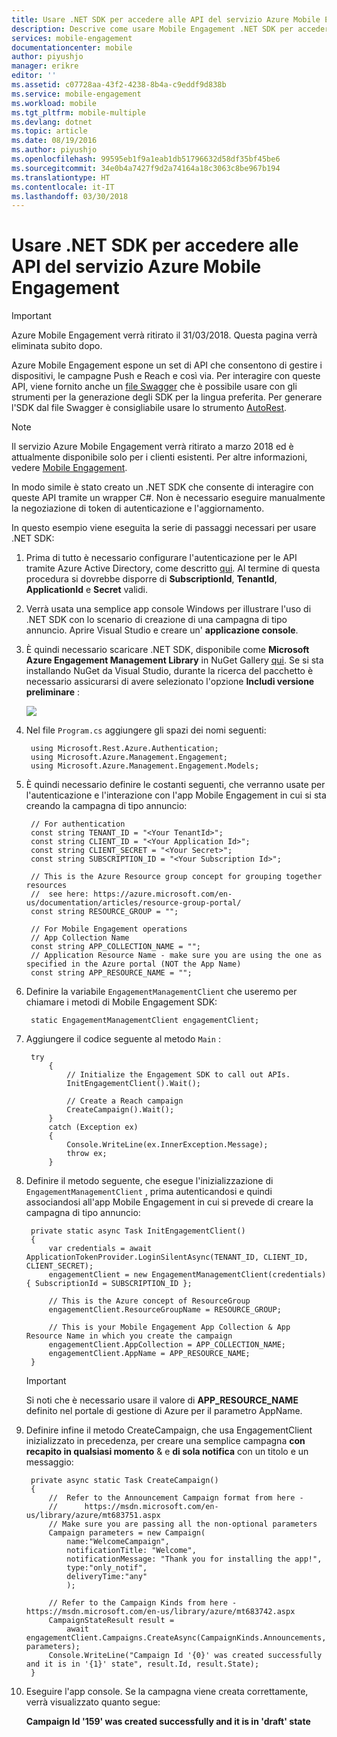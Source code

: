 ```yaml
---
title: Usare .NET SDK per accedere alle API del servizio Azure Mobile Engagement
description: Descrive come usare Mobile Engagement .NET SDK per accedere alle API del servizio Azure Mobile Engagement
services: mobile-engagement
documentationcenter: mobile
author: piyushjo
manager: erikre
editor: ''
ms.assetid: c07728aa-43f2-4238-8b4a-c9eddf9d838b
ms.service: mobile-engagement
ms.workload: mobile
ms.tgt_pltfrm: mobile-multiple
ms.devlang: dotnet
ms.topic: article
ms.date: 08/19/2016
ms.author: piyushjo
ms.openlocfilehash: 99595eb1f9a1eab1db51796632d58df35bf45be6
ms.sourcegitcommit: 34e0b4a7427f9d2a74164a18c3063c8be967b194
ms.translationtype: HT
ms.contentlocale: it-IT
ms.lasthandoff: 03/30/2018
---
```

# <a name="using-net-sdk-to-access-azure-mobile-engagement-service-apis"></a>Usare .NET SDK per accedere alle API del servizio Azure Mobile Engagement
> [!IMPORTANT]
> Azure Mobile Engagement verrà ritirato il 31/03/2018. Questa pagina verrà eliminata subito dopo.
> 

Azure Mobile Engagement espone un set di API che consentono di gestire i dispositivi, le campagne Push e Reach e così via. Per interagire con queste API, viene fornito anche un [file Swagger](https://github.com/Azure/azure-rest-api-specs/blob/master/arm-mobileengagement/2014-12-01/swagger/mobile-engagement.json) che è possibile usare con gli strumenti per la generazione degli SDK per la lingua preferita. Per generare l'SDK dal file Swagger è consigliabile usare lo strumento [AutoRest](https://github.com/Azure/AutoRest).

> [!NOTE]
> Il servizio Azure Mobile Engagement verrà ritirato a marzo 2018 ed è attualmente disponibile solo per i clienti esistenti. Per altre informazioni, vedere [Mobile Engagement](https://azure.microsoft.com/en-us/services/mobile-engagement/).

In modo simile è stato creato un .NET SDK che consente di interagire con queste API tramite un wrapper C#. Non è necessario eseguire manualmente la negoziazione di token di autenticazione e l'aggiornamento.  

In questo esempio viene eseguita la serie di passaggi necessari per usare .NET SDK:

1. Prima di tutto è necessario configurare l'autenticazione per le API tramite Azure Active Directory, come descritto [qui](mobile-engagement-api-authentication.md#authentication). Al termine di questa procedura si dovrebbe disporre di **SubscriptionId**, **TenantId**, **ApplicationId** e **Secret** validi. 
2. Verrà usata una semplice app console Windows per illustrare l'uso di .NET SDK con lo scenario di creazione di una campagna di tipo annuncio. Aprire Visual Studio e creare un' **applicazione console**.   
3. È quindi necessario scaricare .NET SDK, disponibile come **Microsoft Azure Engagement Management Library** in NuGet Gallery [qui](https://www.nuget.org/packages/Microsoft.Azure.Management.Engagement/).
   Se si sta installando NuGet da Visual Studio, durante la ricerca del pacchetto è necessario assicurarsi di avere selezionato l'opzione **Includi versione preliminare** :
   
    ![][1]
4. Nel file `Program.cs` aggiungere gli spazi dei nomi seguenti:
   
        using Microsoft.Rest.Azure.Authentication;
        using Microsoft.Azure.Management.Engagement;
        using Microsoft.Azure.Management.Engagement.Models;
5. È quindi necessario definire le costanti seguenti, che verranno usate per l'autenticazione e l'interazione con l'app Mobile Engagement in cui si sta creando la campagna di tipo annuncio:
   
        // For authentication
        const string TENANT_ID = "<Your TenantId>";
        const string CLIENT_ID = "<Your Application Id>";
        const string CLIENT_SECRET = "<Your Secret>";
        const string SUBSCRIPTION_ID = "<Your Subscription Id>";
   
        // This is the Azure Resource group concept for grouping together resources 
        //  see here: https://azure.microsoft.com/en-us/documentation/articles/resource-group-portal/
        const string RESOURCE_GROUP = "";
   
        // For Mobile Engagement operations
        // App Collection Name 
        const string APP_COLLECTION_NAME = "";
        // Application Resource Name - make sure you are using the one as specified in the Azure portal (NOT the App Name)
        const string APP_RESOURCE_NAME = "";
6. Definire la variabile `EngagementManagementClient` che useremo per chiamare i metodi di Mobile Engagement SDK:
   
        static EngagementManagementClient engagementClient; 
7. Aggiungere il codice seguente al metodo `Main` :
   
        try
            {
                // Initialize the Engagement SDK to call out APIs. 
                InitEngagementClient().Wait();
   
                // Create a Reach campaign
                CreateCampaign().Wait();
            }
            catch (Exception ex)
            {
                Console.WriteLine(ex.InnerException.Message);
                throw ex;
            }
8. Definire il metodo seguente, che esegue l'inizializzazione di `EngagementManagementClient` , prima autenticandosi e quindi associandosi all'app Mobile Engagement in cui si prevede di creare la campagna di tipo annuncio:
   
        private static async Task InitEngagementClient()
        {
            var credentials = await ApplicationTokenProvider.LoginSilentAsync(TENANT_ID, CLIENT_ID, CLIENT_SECRET);
            engagementClient = new EngagementManagementClient(credentials) { SubscriptionId = SUBSCRIPTION_ID };
   
            // This is the Azure concept of ResourceGroup
            engagementClient.ResourceGroupName = RESOURCE_GROUP;
   
            // This is your Mobile Engagement App Collection & App Resource Name in which you create the campaign
            engagementClient.AppCollection = APP_COLLECTION_NAME;
            engagementClient.AppName = APP_RESOURCE_NAME;
        }
   
   > [!IMPORTANT]
   > Si noti che è necessario usare il valore di **APP_RESOURCE_NAME** definito nel portale di gestione di Azure per il parametro AppName. 
   > 
   > 
9. Definire infine il metodo CreateCampaign, che usa EngagementClient inizializzato in precedenza, per creare una semplice campagna **con recapito in qualsiasi momento** &  e **di sola notifica** con un titolo e un messaggio: 
   
        private async static Task CreateCampaign()
        {
            //  Refer to the Announcement Campaign format from here - 
            //      https://msdn.microsoft.com/en-us/library/azure/mt683751.aspx
            // Make sure you are passing all the non-optional parameters
            Campaign parameters = new Campaign(
                name:"WelcomeCampaign",
                notificationTitle: "Welcome", 
                notificationMessage: "Thank you for installing the app!",
                type:"only_notif",
                deliveryTime:"any"
                );
   
            // Refer to the Campaign Kinds from here - https://msdn.microsoft.com/en-us/library/azure/mt683742.aspx
            CampaignStateResult result = 
                await engagementClient.Campaigns.CreateAsync(CampaignKinds.Announcements, parameters);
            Console.WriteLine("Campaign Id '{0}' was created successfully and it is in '{1}' state", result.Id, result.State);
        }
10. Eseguire l'app console. Se la campagna viene creata correttamente, verrà visualizzato quanto segue:
    
    **Campaign Id '159' was created successfully and it is in 'draft' state**

<!-- Images. -->

[1]: ./media/mobile-engagement-dotnet-sdk-service-api/include-prerelease.png
